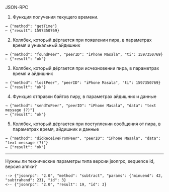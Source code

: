 JSON-RPC

1) Функция получения текущего времени.

```
→ {"method": "getTime"}
← {"result": 1597350769}
```

2) Коллбек, который дёргается при появлении пира, в параметрах время и уникальный айдишник

```
→ {"method": "foundPeer", "peerID": "iPhone Masala", "ti": 1597350769}
← {"result": "ok"}
```

3) Коллбек, который дёргается при исчезновении пира, в параметрах  время и айдишник

```
→ {"method": "lostPeer", "peerID": "iPhone Masala", "ti": 1597350769}
← {"result": "ok"}
```

4) Функция отправки байтов пиру, в параметрах айдишник и данные

```
→ {"method": "sendToPeer", "peerID": "iPhone Masala", "data": "text message (?)"}
← {"result": "ok"}
```

5) Коллбек, который дёргается при поступлении сообщения от пира, в параметрах время, айдишник и данные

```
→ {"method": "didReceiveFromPeer", "peerID": "iPhone Masala", "data": "text message (?)"}
← {"result": "ok"}
```

<hr/>

Нужны ли технические параметры типа версии jsonrpc, sequence id, версия аппки?

```
--> {"jsonrpc": "2.0", "method": "subtract", "params": {"minuend": 42, "subtrahend": 23}, "id": 3}
<-- {"jsonrpc": "2.0", "result": 19, "id": 3}
```
